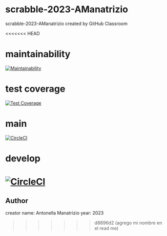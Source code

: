 # scrabble-2023-AManatrizio
scrabble-2023-AManatrizio created by GitHub Classroom

<<<<<<< HEAD
# maintainability
[![Maintainability](https://api.codeclimate.com/v1/badges/4042e4e3bba3e7b68e84/maintainability)](https://codeclimate.com/github/AManatrizio/clase-2020-08-30/maintainability)

# test coverage
[![Test Coverage](https://api.codeclimate.com/v1/badges/4042e4e3bba3e7b68e84/test_coverage)](https://codeclimate.com/github/AManatrizio/clase-2020-08-30/test_coverage)

# main
[![CircleCI](https://dl.circleci.com/status-badge/img/gh/um-computacion-tm/scrabble-2023-AManatrizio/tree/main.svg?style=svg)](https://dl.circleci.com/status-badge/redirect/gh/um-computacion-tm/scrabble-2023-AManatrizio/tree/main)

# develop
[![CircleCI](https://dl.circleci.com/status-badge/img/gh/um-computacion-tm/scrabble-2023-AManatrizio/tree/develop.svg?style=svg)](https://dl.circleci.com/status-badge/redirect/gh/um-computacion-tm/scrabble-2023-AManatrizio/tree/develop)
=======
## Author
creator name: Antonella Manatrizio
year: 2023



>>>>>>> d8896d2 (agrego mi nombre en el read me)
